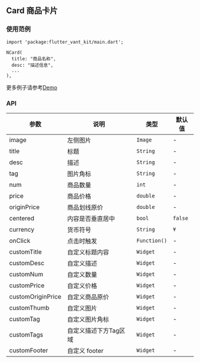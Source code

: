 ## Card 商品卡片

### 使用范例

```
import 'package:flutter_vant_kit/main.dart';

NCard(
  title: "商品名称",
  desc: "描述信息",
  ...
),
```

更多例子请参考[Demo](https://github.com/benjaken/flutter_vant_kit/blob/master/example/lib/routes/demoCard.dart)

### API

| 参数 | 说明 | 类型 | 默认值 |
| ------------ | ------------ | ------------ | ------------ |
| image | 左侧图片 | `Image` | - |
| title | 标题 | `String` | - |
| desc | 描述 | `String` | - |
| tag | 图片角标 | `String` | - |
| num | 商品数量 | `int` | - |
| price | 商品价格 | `double` | - |
| originPrice | 商品划线原价 | `double` | - |
| centered | 内容是否垂直居中 | `bool` | `false` |
| currency | 货币符号 | `String` | `¥` |
| onClick | 点击时触发 | `Function()` | - |
| customTitle | 自定义标题内容 | `Widget` | - |
| customDesc | 自定义描述 | `Widget` | - |
| customNum | 自定义数量 | `Widget` | - |
| customPrice | 自定义价格 | `Widget` | - |
| customOriginPrice | 自定义商品原价 | `Widget` | - |
| customThumb | 自定义图片 | `Widget` | - |
| customTag | 自定义图片角标 | `Widget` | - |
| customTags | 自定义描述下方Tag区域 | `Widget` | - |
| customFooter | 自定义 footer | `Widget` | - |

